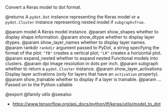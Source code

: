 Convert a Keras model to dot format.

@returns
A `pydot.Dot` instance representing the Keras model or
a `pydot.Cluster` instance representing nested model if
`subgraph=True`.

@param model A Keras model instance.
@param show_shapes whether to display shape information.
@param show_dtype whether to display layer dtypes.
@param show_layer_names whether to display layer names.
@param rankdir `rankdir` argument passed to PyDot,
    a string specifying the format of the plot: `"TB"`
    creates a vertical plot; `"LR"` creates a horizontal plot.
@param expand_nested whether to expand nested Functional models
    into clusters.
@param dpi Image resolution in dots per inch.
@param subgraph whether to return a `pydot.Cluster` instance.
@param show_layer_activations Display layer activations (only for layers that
    have an `activation` property).
@param show_trainable whether to display if a layer is trainable.
@param ... Passed on to the Python callable

@export
@family utils
@seealso
+ <https://www.tensorflow.org/api_docs/python/tf/keras/utils/model_to_dot>
